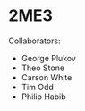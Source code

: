 # 2ME3




Collaborators:
  - George Plukov
  - Theo Stone
  - Carson White
  - Tim Odd
  - Philip Habib
